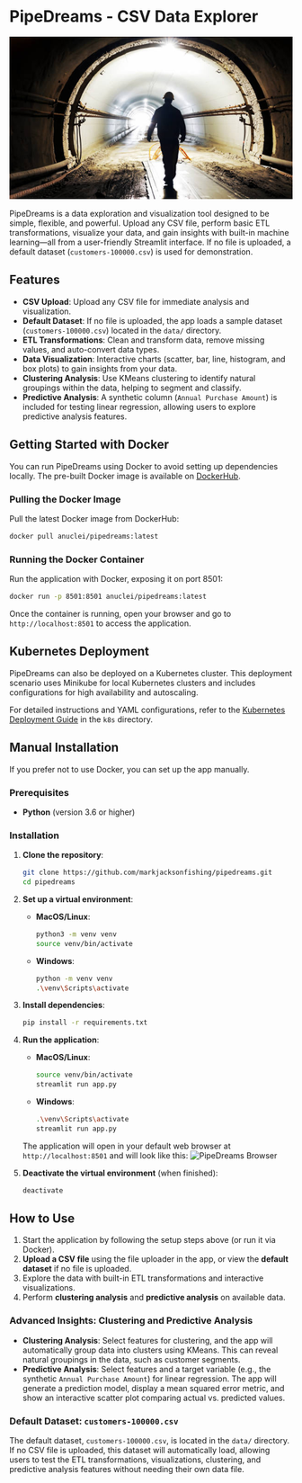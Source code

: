 # PipeDreams - CSV Data Explorer

![PipeDreams Header](images/istockphoto-1502938892-612x612.jpg)

PipeDreams is a data exploration and visualization tool designed to be simple, flexible, and powerful. Upload any CSV file, perform basic ETL transformations, visualize your data, and gain insights with built-in machine learning—all from a user-friendly Streamlit interface. If no file is uploaded, a default dataset (`customers-100000.csv`) is used for demonstration.

## Features

- **CSV Upload**: Upload any CSV file for immediate analysis and visualization.
- **Default Dataset**: If no file is uploaded, the app loads a sample dataset (`customers-100000.csv`) located in the `data/` directory.
- **ETL Transformations**: Clean and transform data, remove missing values, and auto-convert data types.
- **Data Visualization**: Interactive charts (scatter, bar, line, histogram, and box plots) to gain insights from your data.
- **Clustering Analysis**: Use KMeans clustering to identify natural groupings within the data, helping to segment and classify.
- **Predictive Analysis**: A synthetic column (`Annual Purchase Amount`) is included for testing linear regression, allowing users to explore predictive analysis features.

## Getting Started with Docker

You can run PipeDreams using Docker to avoid setting up dependencies locally. The pre-built Docker image is available on [DockerHub](https://hub.docker.com/repository/docker/anuclei/pipedreams).

### Pulling the Docker Image

Pull the latest Docker image from DockerHub:

```bash
docker pull anuclei/pipedreams:latest
```

### Running the Docker Container

Run the application with Docker, exposing it on port 8501:

```bash
docker run -p 8501:8501 anuclei/pipedreams:latest
```

Once the container is running, open your browser and go to `http://localhost:8501` to access the application.

## Kubernetes Deployment

PipeDreams can also be deployed on a Kubernetes cluster. This deployment scenario uses Minikube for local Kubernetes clusters and includes configurations for high availability and autoscaling.

For detailed instructions and YAML configurations, refer to the [Kubernetes Deployment Guide](k8s/k8s.md) in the `k8s` directory.

## Manual Installation

If you prefer not to use Docker, you can set up the app manually.

### Prerequisites

- **Python** (version 3.6 or higher)

### Installation

1. **Clone the repository**:
   ```bash
   git clone https://github.com/markjacksonfishing/pipedreams.git
   cd pipedreams
   ```

2. **Set up a virtual environment**:
   - **MacOS/Linux**:
     ```bash
     python3 -m venv venv
     source venv/bin/activate
     ```
   - **Windows**:
     ```bash
     python -m venv venv
     .\venv\Scripts\activate
     ```

3. **Install dependencies**:
   ```bash
   pip install -r requirements.txt
   ```

4. **Run the application**:
   - **MacOS/Linux**:
     ```bash
     source venv/bin/activate
     streamlit run app.py
     ```
   - **Windows**:
     ```bash
     .\venv\Scripts\activate
     streamlit run app.py
     ```

   The application will open in your default web browser at `http://localhost:8501` and will look like this:
![PipeDreams Browser](images/running_broswer.jepg)

5. **Deactivate the virtual environment** (when finished):
   ```bash
   deactivate
   ```

## How to Use

1. Start the application by following the setup steps above (or run it via Docker).
2. **Upload a CSV file** using the file uploader in the app, or view the **default dataset** if no file is uploaded.
3. Explore the data with built-in ETL transformations and interactive visualizations.
4. Perform **clustering analysis** and **predictive analysis** on available data.

### Advanced Insights: Clustering and Predictive Analysis

- **Clustering Analysis**: Select features for clustering, and the app will automatically group data into clusters using KMeans. This can reveal natural groupings in the data, such as customer segments.
- **Predictive Analysis**: Select features and a target variable (e.g., the synthetic `Annual Purchase Amount`) for linear regression. The app will generate a prediction model, display a mean squared error metric, and show an interactive scatter plot comparing actual vs. predicted values.

### Default Dataset: `customers-100000.csv`

The default dataset, `customers-100000.csv`, is located in the `data/` directory. If no CSV file is uploaded, this dataset will automatically load, allowing users to test the ETL transformations, visualizations, clustering, and predictive analysis features without needing their own data file.
